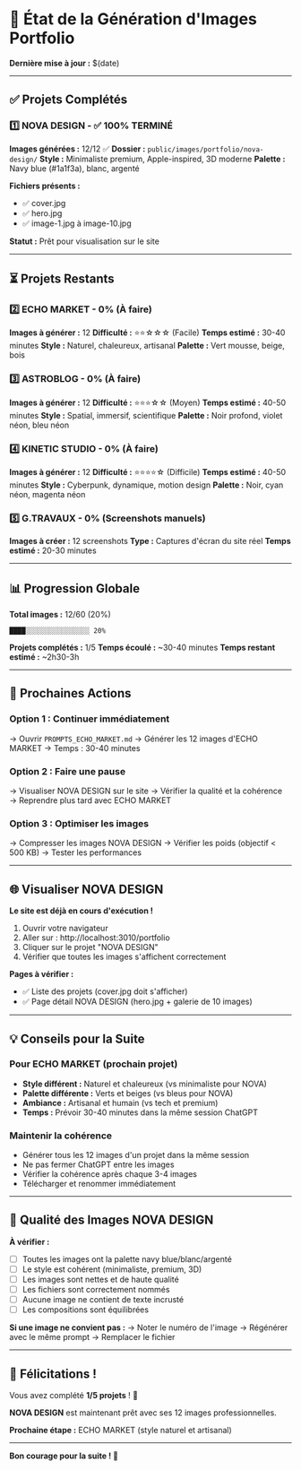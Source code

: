 # 🎉 État de la Génération d'Images Portfolio

**Dernière mise à jour :** $(date)

---

## ✅ Projets Complétés

### 1️⃣ NOVA DESIGN - ✅ 100% TERMINÉ

**Images générées :** 12/12 ✅
**Dossier :** `public/images/portfolio/nova-design/`
**Style :** Minimaliste premium, Apple-inspired, 3D moderne
**Palette :** Navy blue (#1a1f3a), blanc, argenté

**Fichiers présents :**
- ✅ cover.jpg
- ✅ hero.jpg
- ✅ image-1.jpg à image-10.jpg

**Statut :** Prêt pour visualisation sur le site

---

## ⏳ Projets Restants

### 2️⃣ ECHO MARKET - 0% (À faire)
**Images à générer :** 12
**Difficulté :** ⭐⭐☆☆☆ (Facile)
**Temps estimé :** 30-40 minutes
**Style :** Naturel, chaleureux, artisanal
**Palette :** Vert mousse, beige, bois

### 3️⃣ ASTROBLOG - 0% (À faire)
**Images à générer :** 12
**Difficulté :** ⭐⭐⭐☆☆ (Moyen)
**Temps estimé :** 40-50 minutes
**Style :** Spatial, immersif, scientifique
**Palette :** Noir profond, violet néon, bleu néon

### 4️⃣ KINETIC STUDIO - 0% (À faire)
**Images à générer :** 12
**Difficulté :** ⭐⭐⭐⭐☆ (Difficile)
**Temps estimé :** 40-50 minutes
**Style :** Cyberpunk, dynamique, motion design
**Palette :** Noir, cyan néon, magenta néon

### 5️⃣ G.TRAVAUX - 0% (Screenshots manuels)
**Images à créer :** 12 screenshots
**Type :** Captures d'écran du site réel
**Temps estimé :** 20-30 minutes

---

## 📊 Progression Globale

**Total images :** 12/60 (20%)

```
████░░░░░░░░░░░░░░░░ 20%
```

**Projets complétés :** 1/5
**Temps écoulé :** ~30-40 minutes
**Temps restant estimé :** ~2h30-3h

---

## 🎯 Prochaines Actions

### Option 1 : Continuer immédiatement
→ Ouvrir `PROMPTS_ECHO_MARKET.md`
→ Générer les 12 images d'ECHO MARKET
→ Temps : 30-40 minutes

### Option 2 : Faire une pause
→ Visualiser NOVA DESIGN sur le site
→ Vérifier la qualité et la cohérence
→ Reprendre plus tard avec ECHO MARKET

### Option 3 : Optimiser les images
→ Compresser les images NOVA DESIGN
→ Vérifier les poids (objectif < 500 KB)
→ Tester les performances

---

## 🌐 Visualiser NOVA DESIGN

**Le site est déjà en cours d'exécution !**

1. Ouvrir votre navigateur
2. Aller sur : http://localhost:3010/portfolio
3. Cliquer sur le projet "NOVA DESIGN"
4. Vérifier que toutes les images s'affichent correctement

**Pages à vérifier :**
- ✅ Liste des projets (cover.jpg doit s'afficher)
- ✅ Page détail NOVA DESIGN (hero.jpg + galerie de 10 images)

---

## 💡 Conseils pour la Suite

### Pour ECHO MARKET (prochain projet)
- **Style différent :** Naturel et chaleureux (vs minimaliste pour NOVA)
- **Palette différente :** Verts et beiges (vs bleus pour NOVA)
- **Ambiance :** Artisanal et humain (vs tech et premium)
- **Temps :** Prévoir 30-40 minutes dans la même session ChatGPT

### Maintenir la cohérence
- Générer tous les 12 images d'un projet dans la même session
- Ne pas fermer ChatGPT entre les images
- Vérifier la cohérence après chaque 3-4 images
- Télécharger et renommer immédiatement

---

## 🎨 Qualité des Images NOVA DESIGN

**À vérifier :**
- [ ] Toutes les images ont la palette navy blue/blanc/argenté
- [ ] Le style est cohérent (minimaliste, premium, 3D)
- [ ] Les images sont nettes et de haute qualité
- [ ] Les fichiers sont correctement nommés
- [ ] Aucune image ne contient de texte incrusté
- [ ] Les compositions sont équilibrées

**Si une image ne convient pas :**
→ Noter le numéro de l'image
→ Régénérer avec le même prompt
→ Remplacer le fichier

---

## 🚀 Félicitations !

Vous avez complété **1/5 projets** ! 🎉

**NOVA DESIGN** est maintenant prêt avec ses 12 images professionnelles.

**Prochaine étape :** ECHO MARKET (style naturel et artisanal)

---

**Bon courage pour la suite ! 💪**